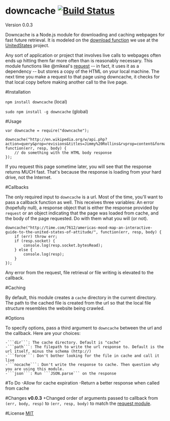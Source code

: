 downcache
[![Build Status](https://travis-ci.org/wilson428/downcache.png)](https://travis-ci.org/wilson428/downcache)
=========
Version 0.0.3

Downcache is a Node.js module for downloading and caching webpages for fast future retrieval. It is modeled on the [download function](https://github.com/unitedstates/congress/blob/master/tasks/utils.py) we use at the [UnitedStates](https://github.com/unitedstates) project.

Any sort of application or project that involves live calls to webpages often ends up hitting them far more often than is reasonably necessary. This module functions like @mikeal's [request](https://github.com/mikeal/request) -- in fact, it uses it as a dependency -- but stores a copy of the HTML on your local machine. The next time you make a request to that page using downcache, it checks for that local copy before making another call to the live page.

#Installation

```npm install downcache``` (local)

```sudo npm install -g downcache``` (global)

#Usage

	var downcache = require("downcache");

	downcache("http://en.wikipedia.org/w/api.php?action=query&prop=revisions&titles=Jimmy%20Rollins&rvprop=content&format=json", function(err, resp, body) {
		// do something with the HTML body response
	});

If you request this page sometime later, you will see that the response returns MUCH fast. That's because the response is loading from your hard drive, not the Internet.

#Callbacks

The only required input to ```downcache``` is a url. Most of the time, you'll want to pass a callback function as well. This receives three variables: An error (hopefully null), a response object that is either the response provided by ```request``` or an object indicating that the page was loaded from cache, and the body of the page requested. Do with them what you will (or not).

	downcache("http://time.com/7612/americas-mood-map-an-interactive-guide-to-the-united-states-of-attitude/", function(err, resp, body) {
		if (err) throw err;
		if (resp.socket) {
			console.log(resp.socket.bytesRead);
		} else {
			console.log(resp);
		}
	});

Any error from the request, file retrieval or file writing is elevated to the callback.

#Caching

By default, this module creates a ```cache``` directory in the current directory. The path to the cached file is created from the url so that the local file structure resembles the website being crawled. 

#Options

To specify options, pass a third argument to ```downcache``` between the url and the callback. Here are your choices:

	-```dir```: The cache directory. Default is "cache"
	-```path```: The filepath to write the url response to. Default is the url itself, minus the schema (http://)
	-```force```: Don't bother looking for the file in cache and call it live
	-```nocache```: Don't write the response to cache. Then question why you are using this module.
	-```json```: Run ```JSON.parse``` on the response

#To Do
	-Allow for cache expiration
	-Return a better response when called from cache

#Changes
**v0.0.3**
+Changed order of arguments passed to callback from `(err, body, resp)` to `(err, resp, body)` to match the [request module](https://github.com/mikeal/request).

#License
[MIT](/LICENSE.md)